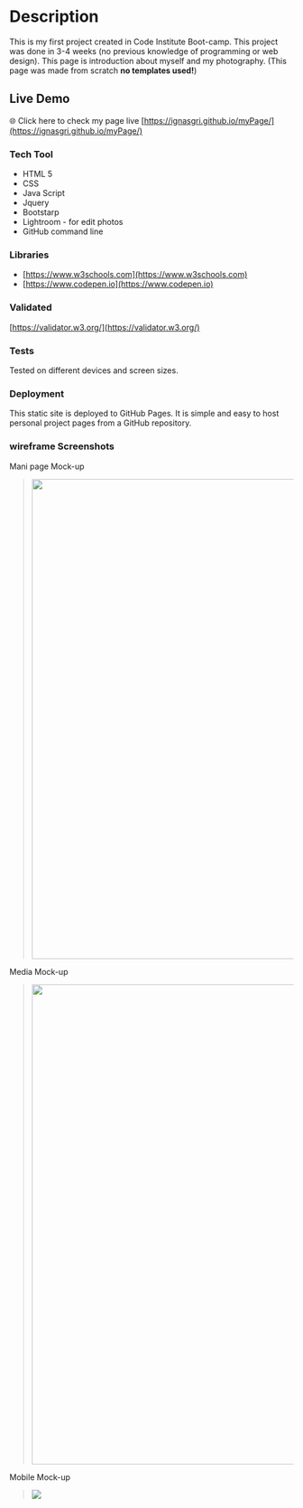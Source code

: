 # Description
This is my first project created in Code Institute Boot-camp. This project was done in 3-4 weeks (no previous knowledge of programming or web design). This page is introduction about myself and my photography. (This page was made from scratch **no templates used!**)

## Live Demo
:globe_with_meridians: Click here to check my page live [https://ignasgri.github.io/myPage/](https://ignasgri.github.io/myPage/)

### Tech Tool
* HTML 5
* CSS
* Java Script
* Jquery
* Bootstarp
* Lightroom - for edit photos
* GitHub command line

### Libraries
* [https://www.w3schools.com](https://www.w3schools.com)
* [https://www.codepen.io](https://www.codepen.io)

### Validated
[https://validator.w3.org/](https://validator.w3.org/)

### Tests
Tested on different devices and screen sizes.

### Deployment
This static site is deployed to GitHub Pages. It is simple and easy to host personal project pages from a GitHub repository.

### wireframe Screenshots
Mani page Mock-up
> <img src="https://github.com/ignasgri/Online-shop/blob/master/static/images/main.jpg" width="850">
Media Mock-up
> <img src="https://github.com/ignasgri/Online-shop/blob/master/static/images/media.jpg" width="850">
Mobile Mock-up
> <img src="https://github.com/ignasgri/Online-shop/blob/master/static/images/media.jpg">
